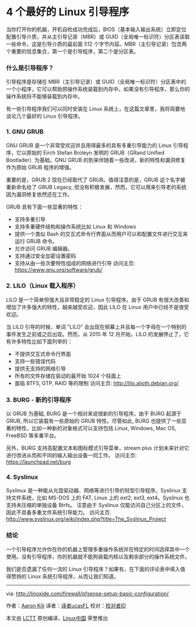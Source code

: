

4 个最好的 Linux 引导程序
====

当你打开你的机器，开机自检成功完成后，BIOS（基本输入输出系统）立即定位配置引导介质，并从主引导记录（MBR）或 GUID（全局唯一标识符）分区表读取一些命令，这是引导介质的最前面 512 个字节内容。MBR（主引导记录）包含两个重要的信息集合，第一个是引导程序，第二个是分区表。
### 什么是引导程序？

引导程序是存储在 MBR（主引导记录）或 GUID（全局唯一标识符）分区表中的一个小程序，它可以帮助把操作系统装载到内存中。如果没有引导程序，那么你的操作系统将不能够装载到内存中。

有一些引导程序我们可以同时安装在 Linux 系统上，在这篇文章里，我将简要地谈论几个最好的 Linux 引导程序。
### 1. GNU GRUB

GNU GRUB 是一个非常受欢迎并且用得最多的具有多重引导能力的 Linux 引导程序，它以原始的 Eirch Stefan Broleyn 发明的 GRUB（GRand Unified Bootlader）为基础。GNU GRUB 的到来伴随着一些改进，新的特性和漏洞修复作为原始 GRUB 程序的增强。

重要的是，GRUB 2 现在已经取代了 GRUB。值得注意的是，GRUB 这个名字被重新命名给了 GRUB Legacy, 但没有积极发展，然而，它可以用来引导老的系统因为漏洞修复依然还在工作。

GRUB 具有下面一些显著的特性：

- 支持多重引导
- 支持多重硬件结构和操作系统比如 Linux 和 Windows
- 提供一个类似 Bash 的交互式命令行界面从而用户可以和配置文件进行交互来运行 GRUB 命令。
- 允许访问 GRUB 编辑器。
- 支持通过安全加密设置密码
- 支持从由一些次要特性组成的网络进行引导
访问主页: <https://www.gnu.org/software/grub/>

### 2. LILO（Linux 载入程序）

LILO 是一个简单但强大且非常稳定的 Linux 引导程序。由于 GRUB 有很大改善和增加了许多强大的特性，越来越受欢迎，因此 LILO 在 Linux 用户中已经不是很受欢迎。

当 LILO 引导的时候，单词 "LILO" 会出现在频幕上并且每一个字母在一个特别的事件发生之前或之后出现。然而，从 2015 年 12 月开始，LILO 的发展停止了，它有许多特性比如下面列举的：

- 不提供交互式命令行界面
- 支持一些错误代码
- 提供无支持的网络引导
- 所有的文件存储在驱动的最开始 1024 个柱面上
- 面临 BTFS, GTP, RAID 等的限制
访问主页: <http://lilo.alioth.debian.org/>

### 3. BURG - 新的引导程序

以 GRUB 为基础, BURG 是一个相对来说很新的引导程序。由于 BURG 起源于 GRUB, 所以它装载有一些原始的 GRUB 特性。尽管如此, BURG 也提供了一些显著的特性，比如一种新的对象格式可以支持包括 Linux, Windows, Mac OS, FreeBSD 等多重平台。

另外，BURG 支持高配置文本和图标模式引导菜单，stream plus 计划未来针对它进行改进从而和不同的输入输出设备一同工作。
访问主页: <https://launchpad.net/burg>

### 4. Syslinux

Syslinux 是一种能从光盘驱动器、网络等进行引导的轻型引导程序。Syslinux 支持文件系统，比如 MS-DOS 上的 FAT, Linux 上的 ext2, ext3, ext4。Syslinux 也支持未压缩的单独设备 Btrfs。
注意由于 Syslinux 仅能访问自己分区上的文件，因此不具备多重文件系统引导能力。
访问主页: <http://www.syslinux.org/wiki/index.php?title=The_Syslinux_Project>

### 结论

一个引导程序允许你在你的机器上管理多重操作系统并在特定的时间选择其中一个使用。没有引导程序，你的机器就不能狗装载内核以及剩余部分的操作系统文件。

我们是否遗漏了任何一流的 Linux 引导程序？如果有，在下面的评论表中填入值得赞扬的 Linux 系统引导程序，从而让我们知道。


--------------------------------------------------------------------------------

via: http://linoxide.com/firewall/pfsense-setup-basic-configuration/

作者：[Aaron Kili][a]
译者：[译者ucasFL](https://github.com/ucasFL)
校对：[校对者ID](https://github.com/校对者ID)

本文由 [LCTT](https://github.com/LCTT/TranslateProject) 原创编译，[Linux中国](https://linux.cn/) 荣誉推出

[a]: http://www.tecmint.com/best-linux-boot-loaders/
